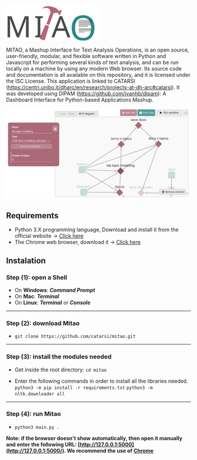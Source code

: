 <img src="doc/mitao_v2.svg" alt="logo" width="250"/>

MITAO, a Mashup Interface for Text Analysis Operations, is an open source, user-friendly, modular, and flexible software written in Python and Javascript for performing several kinds of text analysis, and can be run locally on a machine by using any modern Web browser. Its source code and documentation is all available on this repository, and it is licensed under the ISC License.
This application is linked to CATARSI (https://centri.unibo.it/dharc/en/research/projects-at-dh-arc#catarsi). It was developed using DIPAM  (https://github.com/ivanhb/dipam): A Dashboard Interface for Python-based Applications Mashup.

<img src="doc/main_screen.png" alt="screen"/>

## Requirements
* Python 3.X programming language, Download and install it from the official website -> [Click here](https://www.python.org/downloads/)
* The Chrome web browser, download it -> [Click here](https://www.google.com/intl/en/chrome/)

## Instalation
### Step (1): open a Shell
* On **Windows**: **_Command Prompt_**
* On **Mac**: **_Terminal_**
* On **Linux**: **_Terminal_** or **_Console_**


---

### Step (2): download Mitao
* ```git clone https://github.com/catarsi/mitao.git```   

---

### Step (3): install the modules needed
* Get inside the root directory:
```cd mitao```  

* Enter the following commands in order to install all the libraries needed.  
```python3 -m pip install -r requirements.txt```
```python3 -m nltk.downloader all```

---

### Step (4): run Mitao
* ```python3 main.py .```

**Note: if the browser doesn't show automatically, then open it manually and enter the following URL: [http://127.0.0.1:5000](http://127.0.0.1:5000/).
We recommend the use of [Chrome](https://www.google.com/intl/en/chrome/)**
